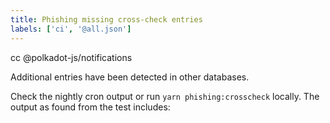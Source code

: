```yaml
---
title: Phishing missing cross-check entries
labels: ['ci', '@all.json']
---
```


cc @polkadot-js/notifications

Additional entries have been detected in other databases.

Check the nightly cron output or run `yarn phishing:crosscheck` locally. The output as found from the test includes:
